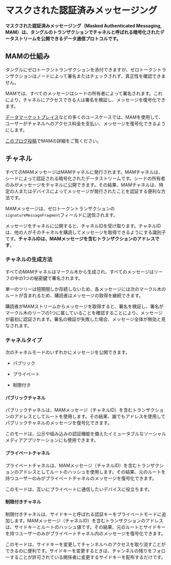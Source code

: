# マスクされた認証済みメッセージング
<!-- # Masked Authenticated Messaging -->

**マスクされた認証済みメッセージング（Masked Authenticated Messaging, MAM）は、タングルのトランザクションでチャネルと呼ばれる暗号化されたデータストリームを公開できるデータ通信プロトコルです。**
<!-- **Masked Authenticated Messaging (MAM) is a data communication protocol that allows you to publish encrypted data streams, called channels, in transactions on the Tangle.** -->

## MAMの仕組み
<!-- ## How MAM works -->

タングルにゼロトークントランザクションを添付できますが、ゼロトークントランザクションはノードによって署名またはチェックされず、真正性を確認できません。
<!-- The Tangle allows you to attach zero-value transactions to it, but these transactions are not signed or checked by nodes to verify their authenticity. -->

MAMでは、すべてのメッセージはシードの所有者によって署名されます。これにより、チャネルにアクセスできる人は署名を検証し、メッセージを復号化できます。
<!-- With MAM, all messages are signed by the owner of a seed. This way, those with access to a channel can validate the signature and decrypt the messages. -->

[データマーケットプレイス](root://blueprints/0.1/data-marketplace/overview.md)などの多くのユースケースでは、MAMを使用して、ユーザーがチャネルへのアクセス料金を支払い、メッセージを復号化できるようにします。
<!-- Many use cases such as the [Data Marketplace](root://blueprints/0.1/data-marketplace/overview.md) use MAM to allow users to pay for access to channels and decrypt the messages. -->

[このブログ投稿](https://medium.com/coinmonks/iota-mam-eloquently-explained-d7505863b413)でMAMの詳細をご覧ください。
<!-- You can [learn more about the details of MAM](https://medium.com/coinmonks/iota-mam-eloquently-explained-d7505863b413) in this blog post. -->

## チャネル
<!-- ## Channels -->

すべてのMAMメッセージはMAMチャネルに発行されます。MAMチャネルは、シードによって認証される暗号化されたデータストリームです。シードの所有者のみがメッセージをチャネルに公開できます。その結果、MAMチャネルは、特定の人またはデバイスによってメッセージが発行されたことを認証する便利な方法です。
<!-- All MAM messages are published to MAM channels, which are encrypted data streams that are authenticated by a seed. Only the seed owner can publish messages to a channel. As a result, MAM channels are a useful way of authenticating that messages were published by a certain person or device. -->

MAMメッセージは、ゼロトークントランザクションの`signatureMessageFragment`フィールドに送信されます。
<!-- MAM messages are sent in the `signatureMessageFragment` field of zero-value transactions. -->

メッセージをチャネルに公開すると、チャネルIDを受け取ります。チャネルIDは、他の人がそのチャネルを購読してメッセージを取得できるようにする識別子です。**チャネルIDは、MAMメッセージを含むトランザクションのアドレスです**。
<!-- When you publish messages to any channel, you receive a channel ID, which is the identifier that allows others to subscribe to it and fetch your messages. **A Channel ID is the address of the transaction that contains the MAM message**. -->

### チャネルの生成方法
<!-- ### How channels are generated -->

すべてのMAMチャネルはマークル木から生成され、すべてのメッセージはリーフの中の1つの秘密鍵で署名されます。
<!-- All MAM channels are generated from a Merkle tree, where all messages are signed with one of the private keys in the leaves. -->

単一のツリーは短期間しか存続しないため、各メッセージには次のマークル木のルートが含まれるため、購読者はメッセージの取得を継続できます。
<!-- Because a single tree lasts for only a short period of time, each message contains the root of the next Merkle tree to allow the subscriber to continue fetching messages. -->

購読者がMAMストリームからメッセージを取得すると、署名を検証し、署名がマークル木のリーフの1つに属していることを確認することにより、メッセージが最初に認証されます。署名の検証が失敗した場合、メッセージ全体が無効と見なされます。
<!-- When a subscriber fetches messages from a MAM stream, the message is first authenticated by validating the signature and verifying that the signature belongs to one of the Merkle tree's leaves. If the signature verification fails, the entire message is considered invalid. -->

### チャネルタイプ
<!-- ### Channel types -->

次のチャネルモードのいずれかにメッセージを公開できます。
<!-- You can publish messages to any of the following channel modes: -->

- パブリック
<!-- - Public -->
- プライベート
<!-- - Private -->
- 制限付き
<!-- - Restricted -->

#### パブリックチャネル
<!-- #### Public channels -->

パブリックチャネルは、MAMメッセージ（チャネルID）を含むトランザクションのアドレスとしてルートを使用します。その結果、誰でもアドレスを使用してパブリックチャネルのメッセージを復号化できます。
<!-- Public channels use the root as the address of the transaction that contains the MAM message (channel ID). As a result, anyone can decrypt messages in a public channel by using the address. -->

このモードは、公示や組み込みの認証機能を備えたイミュータブルなソーシャルメディアアプリケーションにも使用できます。
<!-- This mode could be used for public announcements or even a immutable social media application with built-in authentication. -->

#### プライベートチャネル
<!-- #### Private channels -->

プライベートチャネルは、MAMメッセージ（チャネルID）を含むトランザクションのアドレスとしてルートのハッシュを使用します。その結果、元のルートを持つユーザーのみがプライベートチャネルのメッセージを復号化できます。
<!-- Private channels use the hash of the root as the address of the transaction that contains the MAM message (channel ID). As a result, only those with the original root can decrypt the messages in a private channel. -->

このモードは、互いにプライベートに通信したいデバイスに役立ちます。
<!-- This mode is useful for devices that want to communicate in private among each other. -->

#### 制限付きチャネル
<!-- #### Restricted channels -->

制限付きチャネルは、サイドキーと呼ばれる認証キーをプライベートモードに追加します。MAMメッセージ（チャネルID）を含むトランザクションのアドレスは、サイドキーとルートのハッシュ値です。その結果、元のルートとサイドキーを持つユーザーのみがプライベートチャネル内のメッセージを復号化できます。
<!-- Restricted channels adds an authorization key, called the side key, to private mode. The address of the transaction that contains the MAM message (channel ID) is the hash of the side key and the root. As a result, only those with the original root and the side key can decrypt messages in a private channel. -->

このモードは、サイドキーを変更してチャンネルへのアクセスを取り消すことができるのに便利です。サイドキーを変更するときは、チャンネルの残りをフォローすることが許可されている関係者に変更するサイドキーを配布するだけです。
<!-- This mode is useful for being able to revoke access to the channel by changing the side key. When you change a side key, you just need to distribute it to the parties that are allowed to follow the rest of the channel. -->
